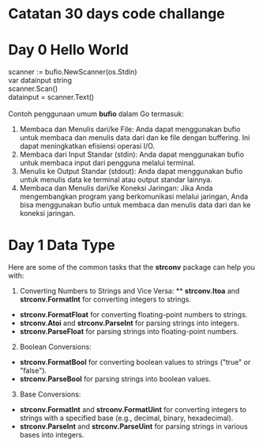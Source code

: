# Catatan 30 days code challange
# Day 0 Hello World
scanner := bufio.NewScanner(os.Stdin) <br>
var datainput string <br>
scanner.Scan() <br>
datainput = scanner.Text() <br>
<br>
Contoh penggunaan umum __bufio__ dalam Go termasuk: <br>

1. Membaca dan Menulis dari/ke File: Anda dapat menggunakan bufio untuk membaca dan menulis data dari dan ke file dengan buffering. Ini dapat meningkatkan efisiensi operasi I/O. <br>
2. Membaca dari Input Standar (stdin): Anda dapat menggunakan bufio untuk membaca input dari pengguna melalui terminal. <br>
3. Menulis ke Output Standar (stdout): Anda dapat menggunakan bufio untuk menulis data ke terminal atau output standar lainnya. <br>
4. Membaca dan Menulis dari/ke Koneksi Jaringan: Jika Anda mengembangkan program yang berkomunikasi melalui jaringan, Anda bisa menggunakan bufio untuk membaca dan menulis data dari dan ke koneksi jaringan. <br>

# Day 1 Data Type
Here are some of the common tasks that the __strconv__ package can help you with: <br>

1. Converting Numbers to Strings and Vice Versa:
** __strconv.Itoa__ and __strconv.FormatInt__ for converting integers to strings.
* __strconv.FormatFloat__ for converting floating-point numbers to strings.
* __strconv.Atoi__ and __strconv.ParseInt__ for parsing strings into integers.
* __strconv.ParseFloat__ for parsing strings into floating-point numbers. <br>
2. Boolean Conversions: 
* __strconv.FormatBool__ for converting boolean values to strings ("true" or "false").
* __strconv.ParseBool__ for parsing strings into boolean values. <br>
3. Base Conversions:
* __strconv.FormatInt__ and __strconv.FormatUint__ for converting integers to strings with a specified base (e.g., decimal, binary, hexadecimal).
* __strconv.ParseInt__ and __strconv.ParseUint__ for parsing strings in various bases into integers. <br>
